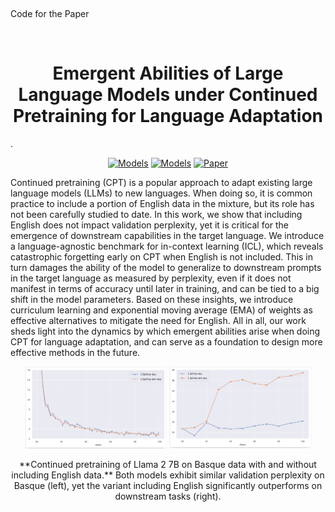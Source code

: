 <p align="center">
    <br>
    <p>Code for the Paper</p>
    <br>
    <h1 align="center">Emergent Abilities of Large Language Models under Continued Pretraining for Language Adaptation</h1>
.
<p align="center">
<!--     <a href="https://github.com/hitz-zentroa/latxa/blob/main/LICENSE"><img alt="GitHub license" src="https://img.shields.io/github/license/hitz-zentroa/latxa"></a> -->
    <a href="https://huggingface.co/collections/ahmedselhady/emergent-abilities-of-large-language-models-under-continued-679a2472a8f0931fa6c422c7"><img alt="Models" src="https://img.shields.io/badge/🤗 -Models-ff3333"></a>
    <a href="https://huggingface.co/datasets/ahmedselhady/CoPain"><img alt="Models" src="https://img.shields.io/badge/🤗 -Dataset-blueviolet"></a>    
    <a href="https://arxiv.org/abs/2403.20266"><img alt="Paper" src="https://img.shields.io/badge/📖-Paper-blue"></a>
<!-- <br>
     <a href="http://www.hitz.eus/"><img src="https://img.shields.io/badge/HiTZ-Basque%20Center%20for%20Language%20Technology-blueviolet"></a>
    <a href="http://www.ixa.eus/?language=en"><img src="https://img.shields.io/badge/IXA-%20NLP%20Group-ff3333"></a>
    <br>
     <br> -->
</p>

Continued pretraining (CPT) is a popular approach to adapt existing large language models (LLMs) to new languages. When doing so, it is common practice to include a portion of English data in the mixture, but its role has not been carefully studied to date. In this work, we show that including English does not impact validation perplexity, yet it is critical for the emergence of downstream capabilities in the target language. We introduce a language-agnostic benchmark for in-context learning (ICL), which reveals catastrophic forgetting early on CPT when English is not included. This in turn damages the ability of the model to generalize to downstream prompts in the target language as measured by perplexity, even if it does not manifest in terms of accuracy until later in training, and can be tied to a big shift in the model parameters. Based on these insights, we introduce curriculum learning and exponential moving average (EMA) of weights as effective alternatives to mitigate the need for English. All in all, our work sheds light into the dynamics by which emergent abilities arise when doing CPT for language adaptation, and can serve as a foundation to design more effective methods in the future.


<p align="center">
    <img src="assets/valid_loss.png" alt="Figure 2" width="45%">
    <img src="assets/emergent_abilities.png" alt="Figure 1" width="45%">
</p>
<p align="center">**Continued pretraining of Llama 2 7B on Basque data with and without including English data.** Both models exhibit similar validation perplexity on Basque (left), yet the variant including English significantly outperforms on downstream tasks (right).</p>
